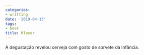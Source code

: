 ```yaml
---
categories:
- writting
date: '2019-04-13'
tags:
- beer
title: Kloser
---
```


A degustação revelou cerveja com gosto de sorvete da infância.